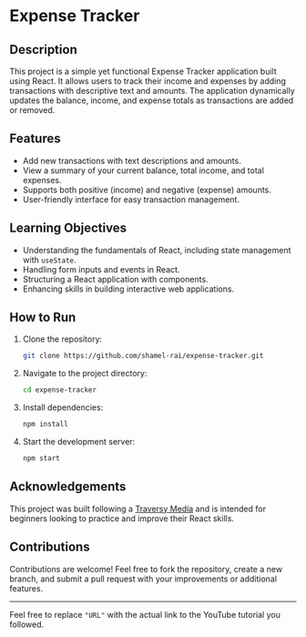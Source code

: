 # Expense Tracker

## Description
This project is a simple yet functional Expense Tracker application built using React. It allows users to track their income and expenses by adding transactions with descriptive text and amounts. The application dynamically updates the balance, income, and expense totals as transactions are added or removed.

## Features
- Add new transactions with text descriptions and amounts.
- View a summary of your current balance, total income, and total expenses.
- Supports both positive (income) and negative (expense) amounts.
- User-friendly interface for easy transaction management.

## Learning Objectives
- Understanding the fundamentals of React, including state management with `useState`.
- Handling form inputs and events in React.
- Structuring a React application with components.
- Enhancing skills in building interactive web applications.

## How to Run
1. Clone the repository:
    ```sh
    git clone https://github.com/shamel-rai/expense-tracker.git
    ```
2. Navigate to the project directory:
    ```sh
    cd expense-tracker
    ```
3. Install dependencies:
    ```sh
    npm install
    ```
4. Start the development server:
    ```sh
    npm start
    ```

## Acknowledgements
This project was built following a [Traversy Media](https://www.youtube.com/watch?v=XuFDcZABiDQ&list=PLillGF-RfqbY3c2r0htQyVbDJJoBFE6Rb) and is intended for beginners looking to practice and improve their React skills.

## Contributions
Contributions are welcome! Feel free to fork the repository, create a new branch, and submit a pull request with your improvements or additional features.

---

Feel free to replace `"URL"` with the actual link to the YouTube tutorial you followed.

